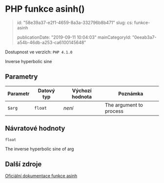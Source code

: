 PHP funkce asinh()
==================

> id: "58e39a37-e2f1-4659-8a3a-332796b8b471"
> slug:
> 	cs: funkce-asinh
>
> publicationDate: "2019-09-11 10:04:03"
> mainCategoryId: "0eeab3a7-a54b-46db-a253-ca6100145648"

Dostupnost ve verzích: `PHP 4.1.0`

Inverse hyperbolic sine


Parametry
--------------

| Parametr | Datový typ | Výchozí hodnota | Poznámka |
|-----|-----|-----|-----|
| `$arg` | `float` | *není* | The argument to process |


Návratové hodnoty
----------------

`float`

The inverse hyperbolic sine of arg

Další zdroje
------------

[Oficiální dokumentace funkce asinh](https://www.php.net/manual/en/function.asinh.php)
